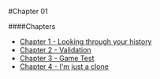 #Chapter 01

####Chapters

- [Chapter 1 - Looking through your history](chapter01.md)
- [Chapter 2 - Validation](chapter02.md)
- [Chapter 3 - Game Test](chapter03.md)
- [Chapter 4 - I'm just a clone](chapter04.md)



